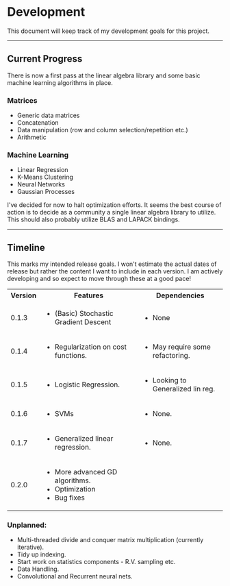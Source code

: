 # Development

This document will keep track of my development goals for this project.

---

## Current Progress

There is now a first pass at the linear algebra library and some basic machine learning algorithms in place.

### Matrices

- Generic data matrices
- Concatenation
- Data manipulation (row and column selection/repetition etc.)
- Arithmetic

### Machine Learning

- Linear Regression
- K-Means Clustering
- Neural Networks
- Gaussian Processes

I've decided for now to halt optimization efforts. It seems the best course of action is to decide as a community a single linear algebra library to utilize. This should also probably utilize BLAS and LAPACK bindings.

---

## Timeline

This marks my intended release goals. I won't estimate the actual dates of release but rather the content I want to include in each version. I am actively developing and so expect to move through these at a good pace!

<table>
    <tr>
        <th>Version</th><th>Features</th><th>Dependencies</th>
    </tr>
    <tr>
        <td>0.1.3</td><td><ul><li>(Basic) Stochastic Gradient Descent</li><ul></td><td><ul><li>None</li><ul></td>
    </tr>
    <tr>
        <td>0.1.4</td><td><ul><li>Regularization on cost functions.</li><ul></td><td><ul><li>May require some refactoring.</li><ul></td>
    </tr>
    <tr>
        <td>0.1.5</td><td><ul><li>Logistic Regression.</li><ul></td><td><ul><li>Looking to Generalized lin reg.</li><ul></td>
    </tr>
    <tr>
        <td>0.1.6</td><td><ul><li>SVMs</li><ul></td><td><ul><li>None.</li><ul></td>
    </tr>
    <tr>
        <td>0.1.7</td><td><ul><li>Generalized linear regression.</li><ul></td><td><ul><li>None.</li><ul></td>
    </tr>
    <tr>
        <td>0.2.0</td><td><ul><li>More advanced GD algorithms.</li><li>Optimization</li><li>Bug fixes</li></ul></td><td></td>
    </tr>
</table>

### Unplanned:

- Multi-threaded divide and conquer matrix multiplication (currently iterative).
- Tidy up indexing.
- Start work on statistics components - R.V. sampling etc.
- Data Handling.
- Convolutional and Recurrent neural nets.
